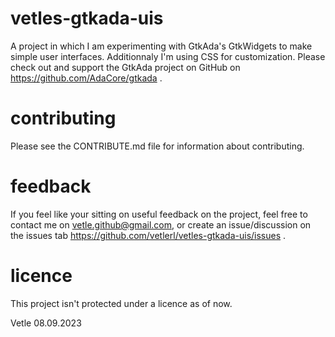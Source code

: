 # vetles-gtkada-uis

A project in which I am experimenting with GtkAda's GtkWidgets to make simple user interfaces.
Additionnaly I'm using CSS for customization. 
Please check out and support the GtkAda project on GitHub on https://github.com/AdaCore/gtkada .

# contributing

Please see the CONTRIBUTE.md file for information about contributing.

# feedback

If you feel like your sitting on useful feedback on the project, feel free to contact me on vetle.github@gmail.com, or create an issue/discussion on the issues tab https://github.com/vetlerl/vetles-gtkada-uis/issues .

# licence

This project isn't protected under a licence as of now.



Vetle 08.09.2023
